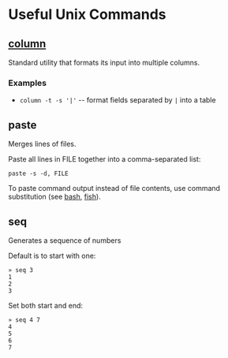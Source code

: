 # Useful Unix Commands

## [column](https://www.man7.org/linux/man-pages/man1/column.1.html)

Standard utility that formats its input into multiple columns.

### Examples

- `column -t -s '|'` -- format fields separated by `|` into a table

## paste

Merges lines of files.

Paste all lines in FILE together into a comma-separated list:

```shellsession
paste -s -d, FILE
```

To paste command output instead of file contents, use command substitution (see [bash](../programming/bash#command-substitution), [fish](../programming/fish#command-substitution)).

## seq

Generates a sequence of numbers

Default is to start with one:

```shellsession
» seq 3
1
2
3
```

Set both start and end:

```shellsession
» seq 4 7
4
5
6
7
```
